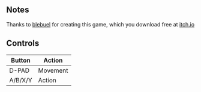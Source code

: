 ## Notes

Thanks to [blebuel](https://blebgo.itch.io) for creating this game, which you download free at [itch.io](https://blebgo.itch.io/beemis-the-curse-of-god)


## Controls

| Button  | Action   |
| ------- | -------- |
| D-PAD   | Movement |
| A/B/X/Y | Action   |
